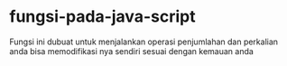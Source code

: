 # fungsi-pada-java-script
Fungsi ini dubuat untuk menjalankan operasi penjumlahan dan perkalian anda bisa memodifikasi nya sendiri sesuai dengan kemauan anda 
